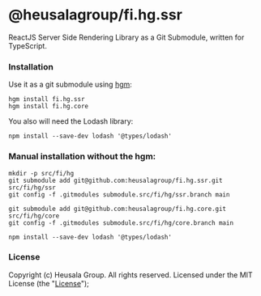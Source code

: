 # @heusalagroup/fi.hg.ssr

ReactJS Server Side Rendering Library as a Git Submodule, written for TypeScript.

### Installation

Use it as a git submodule using [hgm](https://github.com/heusalagroup/hgm):

```shell
hgm install fi.hg.ssr
hgm install fi.hg.core
```

You also will need the Lodash library: 

```shell
npm install --save-dev lodash '@types/lodash'
```

### Manual installation without the hgm:

```shell
mkdir -p src/fi/hg
git submodule add git@github.com:heusalagroup/fi.hg.ssr.git src/fi/hg/ssr
git config -f .gitmodules submodule.src/fi/hg/ssr.branch main

git submodule add git@github.com:heusalagroup/fi.hg.core.git src/fi/hg/core
git config -f .gitmodules submodule.src/fi/hg/core.branch main

npm install --save-dev lodash '@types/lodash'
```

### License

Copyright (c) Heusala Group. All rights reserved. Licensed under the MIT License (the "[License](./LICENSE)");

